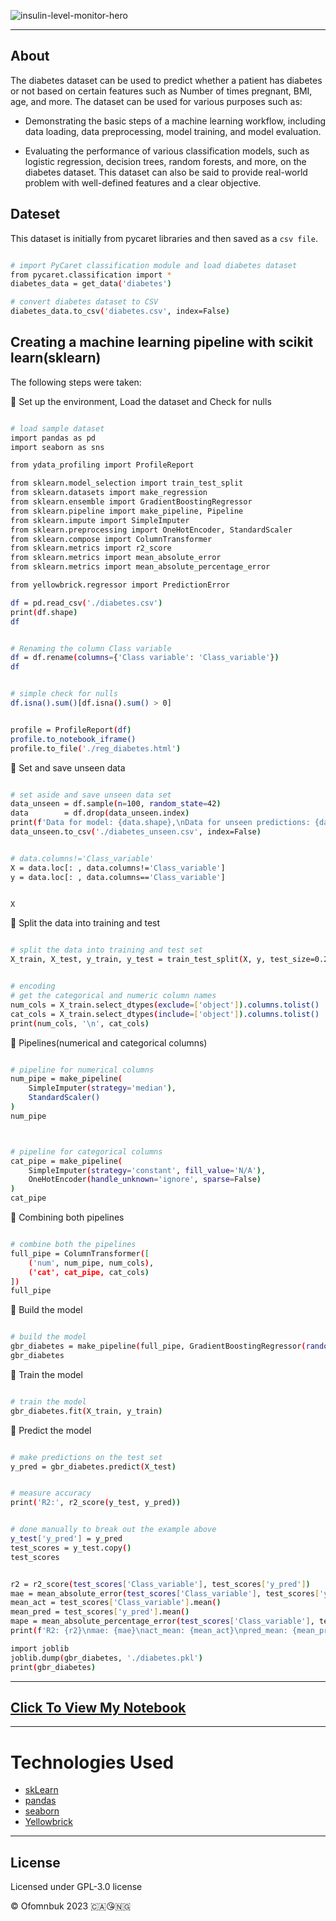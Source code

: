 ![insulin-level-monitor-hero](https://user-images.githubusercontent.com/122539866/233172446-8c0b2dc7-e0fc-4e54-af07-bcfc63ee3374.jpg)

-----


## About

The diabetes dataset can be used to predict whether a patient has diabetes or not based on certain features such as Number of times pregnant, BMI, age, and more. The dataset can be used for various purposes such as:

- Demonstrating the basic steps of a machine learning workflow, including data loading, data preprocessing, model training, and model evaluation.


- Evaluating the performance of various classification models, such as logistic regression, decision trees, random forests, and more, on the diabetes dataset.
This dataset can also be said to provide real-world problem with well-defined features and a clear objective.

## Dateset

This dataset is initially from pycaret libraries and then saved as a `csv file`. 

```bash python

# import PyCaret classification module and load diabetes dataset
from pycaret.classification import *
diabetes_data = get_data('diabetes')

# convert diabetes dataset to CSV
diabetes_data.to_csv('diabetes.csv', index=False)

```

## Creating a machine learning pipeline with scikit learn(sklearn)

The following steps were taken:

🔔 Set up the environment, Load the dataset and Check for nulls


```bash python

# load sample dataset
import pandas as pd
import seaborn as sns

from ydata_profiling import ProfileReport

from sklearn.model_selection import train_test_split
from sklearn.datasets import make_regression
from sklearn.ensemble import GradientBoostingRegressor
from sklearn.pipeline import make_pipeline, Pipeline
from sklearn.impute import SimpleImputer
from sklearn.preprocessing import OneHotEncoder, StandardScaler
from sklearn.compose import ColumnTransformer
from sklearn.metrics import r2_score
from sklearn.metrics import mean_absolute_error
from sklearn.metrics import mean_absolute_percentage_error

from yellowbrick.regressor import PredictionError

df = pd.read_csv('./diabetes.csv')
print(df.shape)
df


# Renaming the column Class variable
df = df.rename(columns={'Class variable': 'Class_variable'})
df


# simple check for nulls
df.isna().sum()[df.isna().sum() > 0]


profile = ProfileReport(df)
profile.to_notebook_iframe()
profile.to_file('./reg_diabetes.html')

```

🔔 Set and save unseen data


```bash python

# set aside and save unseen data set
data_unseen = df.sample(n=100, random_state=42)
data        = df.drop(data_unseen.index)
print(f'Data for model: {data.shape},\nData for unseen predictions: {data_unseen.shape}')
data_unseen.to_csv('./diabetes_unseen.csv', index=False)

```


```bash python

# data.columns!='Class_variable'
X = data.loc[: , data.columns!='Class_variable']
y = data.loc[: , data.columns=='Class_variable']


X
```


🔔 Split the data into training and test

```bash python

# split the data into training and test set
X_train, X_test, y_train, y_test = train_test_split(X, y, test_size=0.2, random_state=42)

```

```bash python

# encoding 
# get the categorical and numeric column names
num_cols = X_train.select_dtypes(exclude=['object']).columns.tolist()
cat_cols = X_train.select_dtypes(include=['object']).columns.tolist()
print(num_cols, '\n', cat_cols)

```

🔔 Pipelines(numerical and categorical columns)

```bash python

# pipeline for numerical columns
num_pipe = make_pipeline(
    SimpleImputer(strategy='median'),
    StandardScaler()
)
num_pipe



# pipeline for categorical columns
cat_pipe = make_pipeline(
    SimpleImputer(strategy='constant', fill_value='N/A'),
    OneHotEncoder(handle_unknown='ignore', sparse=False)
)
cat_pipe

```

🔔 Combining both pipelines

```bash python

# combine both the pipelines
full_pipe = ColumnTransformer([
    ('num', num_pipe, num_cols),
    ('cat', cat_pipe, cat_cols)
])
full_pipe

```

🔔 Build the model

```bash python

# build the model
gbr_diabetes = make_pipeline(full_pipe, GradientBoostingRegressor(random_state=42))
gbr_diabetes

```

🔔 Train the model

```bash python

# train the model
gbr_diabetes.fit(X_train, y_train)

```


🔔 Predict the model

```bash python

# make predictions on the test set
y_pred = gbr_diabetes.predict(X_test)

```


```bash python

# measure accuracy
print('R2:', r2_score(y_test, y_pred))


# done manually to break out the example above
y_test['y_pred'] = y_pred
test_scores = y_test.copy()
test_scores

```

```bash python

r2 = r2_score(test_scores['Class_variable'], test_scores['y_pred'])
mae = mean_absolute_error(test_scores['Class_variable'], test_scores['y_pred'])
mean_act = test_scores['Class_variable'].mean()
mean_pred = test_scores['y_pred'].mean()
mape = mean_absolute_percentage_error(test_scores['Class_variable'], test_scores['y_pred'])
print(f'R2: {r2}\nmae: {mae}\nact_mean: {mean_act}\npred_mean: {mean_pred}\nmape: {mape}')

```

```bash python
import joblib
joblib.dump(gbr_diabetes, './diabetes.pkl')
print(gbr_diabetes)

```

----

## [Click To View My Notebook](https://nbviewer.org./github/Ofomn/pipeline_with_Sklearn/blob/cba97ef0caa65c7a9ba8e5d3f13263604b974bc9/Pipeline-Regression-sklearn.ipynb)

-----



# Technologies Used

* [skLearn](https://scikit-learn.org/stable/index.html)
* [pandas](https://pandas.pydata.org/)
* [seaborn](https://scikit-learn.org/stable/index.html)
* [Yellowbrick](https://www.scikit-yb.org/en/latest/)


---

 ## License 
 Licensed under GPL-3.0 license

© Ofomnbuk 2023 🇨🇦😘🇳🇬


